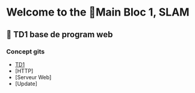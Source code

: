 # Welcome to the 📁Main Bloc 1, SLAM 
## 📖 TD1 base de program web
### Concept gits
- [TD1](document/TD1.md)
- [HTTP]
- [Serveur Web]
- [Update]


